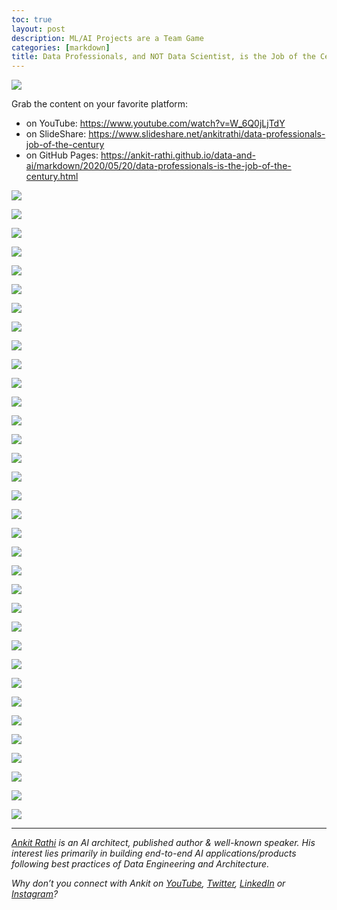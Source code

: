 ```yaml
---
toc: true
layout: post
description: ML/AI Projects are a Team Game
categories: [markdown]
title: Data Professionals, and NOT Data Scientist, is the Job of the Century
---
```


![](https://cdn-images-1.medium.com/max/1800/1*WeT4WJgyl0gOIH4AP8GjUA.png)

Grab the content on your favorite platform:
- on YouTube: https://www.youtube.com/watch?v=W_6Q0jLjTdY
- on SlideShare: https://www.slideshare.net/ankitrathi/data-professionals-job-of-the-century
- on GitHub Pages: https://ankit-rathi.github.io/data-and-ai/markdown/2020/05/20/data-professionals-is-the-job-of-the-century.html

![](https://cdn-images-1.medium.com/max/1200/1*fOkMPFN71hazH-YqRQ2jSA.png)

![](https://cdn-images-1.medium.com/max/1200/1*duQ1HBHs7TeKKd44YJI_xQ.png)

![](https://cdn-images-1.medium.com/max/1200/1*_IZfKWucF0J1s6uOaidchw.png)

![](https://cdn-images-1.medium.com/max/1200/1*NJ36OkZcCsIxI4J7eTS4UQ.png)

![](https://cdn-images-1.medium.com/max/1200/1*MUUyy7f92vfsLNwbeoGt9A.png)

![](https://cdn-images-1.medium.com/max/1200/1*LWalRZ-Mq1DY8vfO3SbbUg.png)

![](https://cdn-images-1.medium.com/max/1200/1*ACXqf5YTiTBkEvdTj2e_sA.png)

![](https://cdn-images-1.medium.com/max/1200/1*wt5kF0UEeygl8OjLm52XZA.png)

![](https://cdn-images-1.medium.com/max/1200/1*0RCZRwXzxap_4B3H2tNz_A.png)

![](https://cdn-images-1.medium.com/max/1200/1*REf3HfZkEpA6I5JOV_scVw.png)

![](https://cdn-images-1.medium.com/max/1200/1*88o1GL6ZiPGg0P2bx6CSog.png)

![](https://cdn-images-1.medium.com/max/1200/1*-AsRiux3mBdngeGKzvlBZQ.png)

![](https://cdn-images-1.medium.com/max/1200/1*73WU9IecDAKiLTdHmZbQIA.png)

![](https://cdn-images-1.medium.com/max/1200/1*EM2y_YNdwFdxZzcqVOIj2Q.png)

![](https://cdn-images-1.medium.com/max/1200/1*gbGDL6DQETTW5-pQB32TfQ.png)

![](https://cdn-images-1.medium.com/max/1200/1*wD_lh5Eb57iZKVEkem7Unw.png)

![](https://cdn-images-1.medium.com/max/1200/1*N4OoxaHpT12IgTVrlNzg4w.png)

![](https://cdn-images-1.medium.com/max/1200/1*DqY9jNX-rNPP9WEwd1MsPQ.png)

![](https://cdn-images-1.medium.com/max/1200/1*6tmV4vuJ5qCIpkXZSVUB5Q.png)

![](https://cdn-images-1.medium.com/max/1200/1*VSc-tYwFjamg9CG5X66mEQ.png)

![](https://cdn-images-1.medium.com/max/1200/1*dyxg2y2jM6HIZy-5GOOjmQ.png)

![](https://cdn-images-1.medium.com/max/1200/1*lyAbYCwKOqacZAdIs-Ubuw.png)

![](https://cdn-images-1.medium.com/max/1200/1*ywHNwWI_19qGQJqakvK1ag.png)

![](https://cdn-images-1.medium.com/max/1200/1*Hbxp6n7h5RPWWNhpINLitA.png)

![](https://cdn-images-1.medium.com/max/1200/1*J2jp766CTVRen_C7WOIzBA.png)

![](https://cdn-images-1.medium.com/max/1200/1*tzRWl0gtMais1br0q1sWww.png)

![](https://cdn-images-1.medium.com/max/1200/1*lT3tE5E80iaHkbYjf8jzww.png)

![](https://cdn-images-1.medium.com/max/1200/1*fphhr0mnUBY37NZwhHUYSA.png)

![](https://cdn-images-1.medium.com/max/1200/1*9N2YgCEJRqRjtMxoIH6UYw.png)

![](https://cdn-images-1.medium.com/max/1200/1*e4D3gp-IWmS57kY05s83mA.png)

![](https://cdn-images-1.medium.com/max/1200/1*SrsuVZAEkno9BxDtWErj_w.png)

![](https://cdn-images-1.medium.com/max/1200/1*YrZig1GwY7HtJ6TZrSSXMw.png)

![](https://cdn-images-1.medium.com/max/1200/1*6VFe8nKN1yl5a_m1BZ6dVA.png)

![](https://cdn-images-1.medium.com/max/1200/1*MUUyy7f92vfsLNwbeoGt9A.png)

---
[*Ankit Rathi*](https://www.ankitrathi.com/) *is an AI architect, published author & well-known speaker. His interest lies primarily in building end-to-end AI applications/products following best practices of Data Engineering and Architecture.*

*Why don’t you connect with Ankit on* [*YouTube*](https://www.youtube.com/channel/UCrIv4EU2tFX8VhhT0oCnDnw)*,* [*Twitter*](https://twitter.com/rathiankit)*,* [*LinkedIn*](https://www.linkedin.com/in/ankitrathi/) *or* [*Instagram*](https://instagram.com/ankitrathi/)*?*
